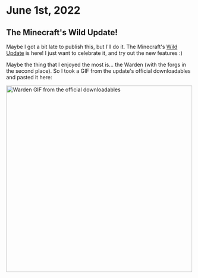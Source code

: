# June 1st, 2022

## The Minecraft's Wild Update!

Maybe I got a bit late to publish this, but I'll do it. The Minecraft's [Wild Update]() is here!
I just want to celebrate it, and try out the new features :)

Maybe the thing that I enjoyed the most is... the Warden (with the forgs in the second place). So
I took a GIF from the update's official downloadables and pasted it here:

<!-- ![Warden GIF from the official downloadables](assets/Ward.gif) -->
<img width="500" alt="Warden GIF from the official downloadables" src="assets/Ward.gif"></img>
